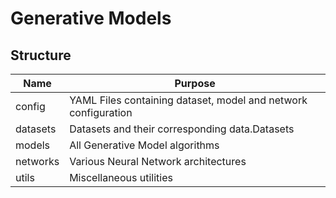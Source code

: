 # Generative Models

## Structure
| Name | Purpose |
| --- | --- |
| config | YAML Files containing dataset, model and network configuration |
| datasets | Datasets and their corresponding data.Datasets  |
| models | All Generative Model algorithms |
| networks | Various Neural Network architectures |
| utils | Miscellaneous utilities |
